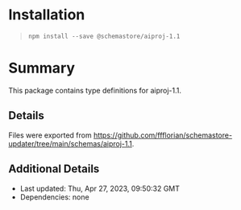 # Installation
> `npm install --save @schemastore/aiproj-1.1`

# Summary
This package contains type definitions for aiproj-1.1.

## Details
Files were exported from https://github.com/ffflorian/schemastore-updater/tree/main/schemas/aiproj-1.1.

## Additional Details
* Last updated: Thu, Apr 27, 2023, 09:50:32 GMT
* Dependencies: none
